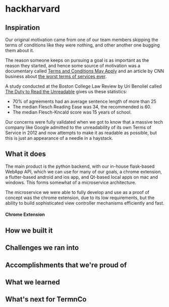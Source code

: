 # hackharvard

## Inspiration

Our original motivation came from one of our team members skipping the terms of conditions like they were nothing, and other another one bugging them about it. 

The reason someone keeps on pursuing a goal is as important as the reason they started, and hence some source of motivation was a documentary called [Terms and Conditions May Apply](https://www.imdb.com/title/tt2084953/) and an article by CNN business about [the worst terms of services ever](https://money.cnn.com/gallery/technology/2014/05/13/worst-terms-of-service/index.html).

A study conducted at the Boston College Law Review by Uri Benoliel called [The Duty to Read the Unreadable](https://papers.ssrn.com/sol3/papers.cfm?abstract_id=3313837) gives us these statistics:
- 70% of agreements had an average sentence length of more than 25
- The median Flesch Reading Ease was 34, the recommended is 60.
- The median Flesch-Kncald score was 15 years of school.

Our concerns were fully validated when we got to know that a massive tech company like Google admitted to the unreadability of its own Terms of Service in 2012 and now attempts to make it as readable as possible, but this is just an appearance of a needle in a haystack.
## What it does

The main product is the python backend, with our in-house flask-based WebApp API, which we can use for many of our goals, a chrome extension, a flutter-based android and ios app, and Qt-based local apps on mac and windows. This forms somewhat of a microservice architecture.

The microservice we were able to fully develop and use as a proof of concept was the chrome extension, due to its low requirements, but the ability to build sophisticated view controller mechanisms efficiently and fast.

#### Chrome Extension

## How we built it

## Challenges we ran into

## Accomplishments that we're proud of

## What we learned

## What's next for TermnCo
